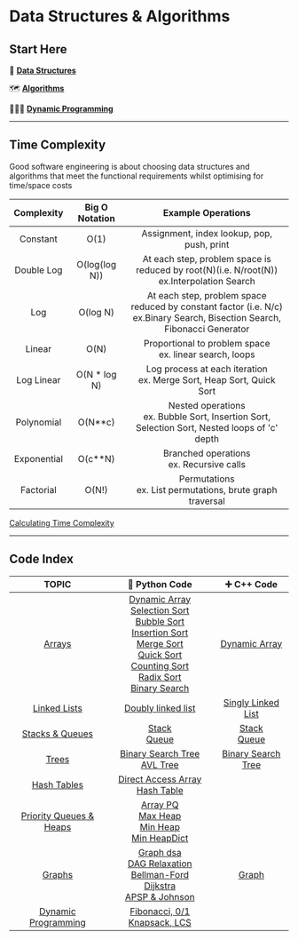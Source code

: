 # Data Structures & Algorithms

## Start Here

🧱 [**Data Structures**](./ds.md)

🗺️ [**Algorithms**](./algo.md)

🤸🏽‍♂️ [**Dynamic Programming**](./dynamic.md)

<hr>

## Time Complexity

Good software engineering is about choosing data structures and algorithms that meet the functional requirements whilst optimising for time/space costs

| Complexity        | Big O Notation    | Example Operations                                |    
|:-----------------:|:-------------:    |:-----------------------------------------:        |
|Constant           |O(1)               |Assignment, index lookup, pop, push, print         | 
|Double Log         |O(log(log N))      |At each step, problem space is reduced by root(N)(i.e. N/root(N))<br/>ex.Interpolation Search|
|Log                |O(log N)           |At each step, problem space reduced by constant factor (i.e. N/c)<br/>ex.Binary Search, Bisection Search, Fibonacci Generator         |
|Linear             |O(N)               |Proportional to problem space<br/>ex. linear search, loops         |
|Log Linear         |O(N * log N)       |Log process at each iteration<br/>ex. Merge Sort, Heap Sort, Quick Sort|
|Polynomial         |O(N**c)            |Nested operations<br/>ex. Bubble Sort, Insertion Sort, Selection Sort, Nested loops of 'c' depth|
|Exponential        |O(c**N)            |Branched operations<br/>ex. Recursive calls|
|Factorial          |O(N!)              |Permutations<br/>ex. List permutations, brute graph traversal|

[Calculating Time Complexity](https://adrianmejia.com/how-to-find-time-complexity-of-an-algorithm-code-big-o-notation/)

<hr>

## Code Index

| TOPIC                               | 🐍 Python Code                                      | ➕ C++ Code |
|:-----------------------------------:|:-------------:                                      |:-------------:|
| [Arrays](./arrays.md)           | [Dynamic Array](./py/dynamic_array.py)<br/>[Selection Sort](./py/selection_sort.py)<br/>[Bubble Sort](./py/bubble_sort.py)<br/>[Insertion Sort](./py/insertion_sort.py)<br/>[Merge Sort](./py/merge_sort.py)<br/>[Quick Sort](./py/quick_sort.py)<br/>[Counting Sort](./py/counting_sort.py)<br/>[Radix Sort](./py/radix_sort.py)<br/>[Binary Search](./py/binary_search.py)                | [Dynamic Array](./cpp/array.cpp) |
| [Linked Lists](./linked_lists.md)| [Doubly linked list](./py/doubly_linked.py)     |  [Singly Linked List](./cpp/llist) |
| [Stacks & Queues](./stacks_queues.md)| [Stack](./py/stack.py)<br/>[Queue](./py/queue.py)    | [Stack](./cpp/stack.cpp)<br/>[Queue](./cpp/queue.cpp) |
| [Trees](./trees.md)| [Binary Search Tree](./py/bst.py)<br/>[AVL Tree](./py/avl.py) | [Binary Search Tree](./cpp/bst) |
| [Hash Tables](./hash_tables.md) | [Direct Access Array](./py/direct_access.py)<br/>[Hash Table](./py/hash_table.py)|
| [Priority Queues & Heaps](./heaps.md)| [Array PQ](./py/priority_q.py)<br/>[Max Heap](./py/max_heap.py)<br/>[Min Heap](./py/min_heap.py)<br/>[Min HeapDict](./py/min_heapdict.py) | 
| [Graphs](./graphs.md)|[Graph dsa](./py/graph.py)<br/>[DAG Relaxation](./py/dag.py)<br/>[Bellman-Ford](./py/bellman_ford.py)<br/>[Dijkstra](./py/dijkstra.py)<br/>[APSP & Johnson](./py/apsp.py) | [Graph](./cpp/graph) |
| [Dynamic Programming](./dynamic.md)|[Fibonacci, 0/1 Knapsack, LCS](./py/dp.py)<br/> |